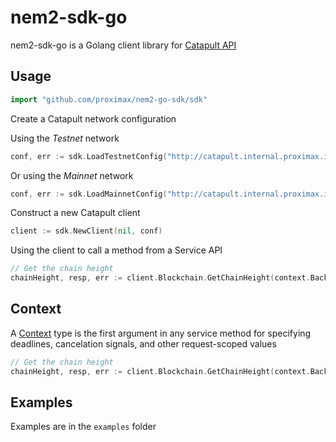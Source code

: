 # nem2-sdk-go

nem2-sdk-go is a Golang client library for [Catapult API](http://docs.nem.ninja/#/) 

## Usage ##

```go
import "github.com/proximax/nem2-go-sdk/sdk"
```

Create a Catapult network configuration 

Using the *Testnet* network
```go
conf, err := sdk.LoadTestnetConfig("http://catapult.internal.proximax.io:3000")
```
Or using the *Mainnet* network
```go
conf, err := sdk.LoadMainnetConfig("http://catapult.internal.proximax.io:3000")
```

Construct a new Catapult client
```go
client := sdk.NewClient(nil, conf)
```

Using the client to call a method from a Service API

```go
// Get the chain height
chainHeight, resp, err := client.Blockchain.GetChainHeight(context.Background())
```

## Context ##

A [Context](https://golang.org/pkg/context/) type is the first argument in any service method for specifying
deadlines, cancelation signals, and other request-scoped values
```go
// Get the chain height
chainHeight, resp, err := client.Blockchain.GetChainHeight(context.Background())
```

## Examples ##

Examples are in the `examples` folder